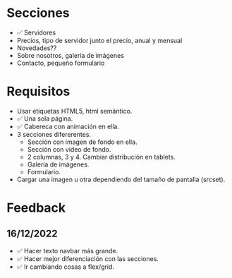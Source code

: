 # Secciones
* ✅ Servidores
* Precios, tipo de servidor junto el precio, anual y mensual
* Novedades??
* Sobre nosotros, galería de imágenes
* Contacto, pequeño formulario

# Requisitos
* Usar etiquetas HTML5, html semántico.
* ✅ Una sola página.
* ✅ Cabereca con animación en ella.
* 3 secciones difererentes.
  * Sección con imagen de fondo en ella.
  * Sección con video de fondo.
  * 2 columnas, 3 y 4. Cambiar distribución en tablets.
  * Galería de imágenes.
  * Formulario.
* Cargar una imagen u otra dependiendo del tamaño de pantalla (srcset).

# Feedback
## 16/12/2022
* ✅ Hacer texto navbar más grande.
* ✅ Hacer mejor diferenciación con las secciones.
* ✅ Ir cambiando cosas a flex/grid.